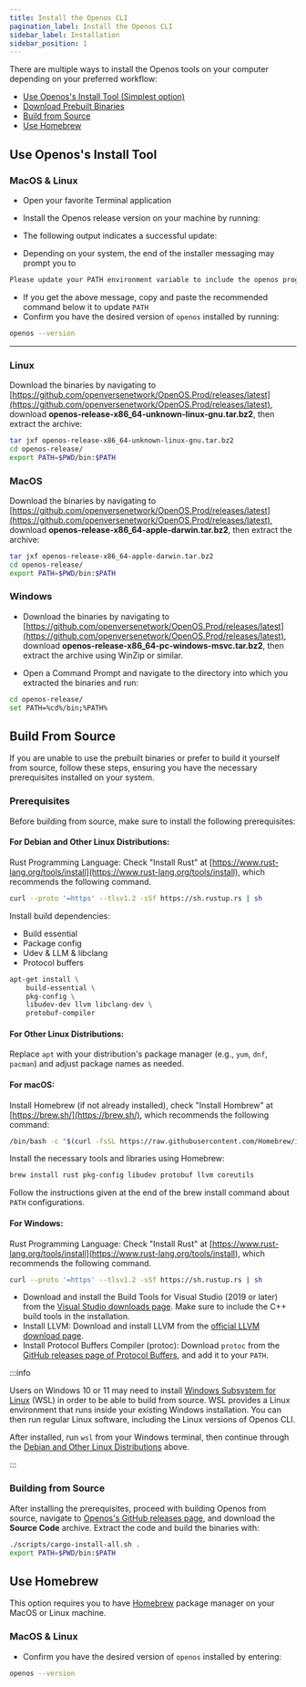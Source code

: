 ```yaml
---
title: Install the Openos CLI
pagination_label: Install the Openos CLI
sidebar_label: Installation
sidebar_position: 1
---
```


There are multiple ways to install the Openos tools on your computer depending
on your preferred workflow:

- [Use Openos's Install Tool (Simplest option)](#use-solanas-install-tool)
- [Download Prebuilt Binaries](#download-prebuilt-binaries)
- [Build from Source](#build-from-source)
- [Use Homebrew](#use-homebrew)

## Use Openos's Install Tool

### MacOS & Linux

- Open your favorite Terminal application

- Install the Openos release version on your machine by running:

- The following output indicates a successful update:


- Depending on your system, the end of the installer messaging may prompt you to

```bash
Please update your PATH environment variable to include the openos programs:
```

- If you get the above message, copy and paste the recommended command below it
  to update `PATH`
- Confirm you have the desired version of `openos` installed by running:

```bash
openos --version
```

---
### Linux

Download the binaries by navigating to
[https://github.com/openversenetwork/OpenOS.Prod/releases/latest](https://github.com/openversenetwork/OpenOS.Prod/releases/latest),
download **openos-release-x86_64-unknown-linux-gnu.tar.bz2**, then extract the
archive:

```bash
tar jxf openos-release-x86_64-unknown-linux-gnu.tar.bz2
cd openos-release/
export PATH=$PWD/bin:$PATH
```

### MacOS

Download the binaries by navigating to
[https://github.com/openversenetwork/OpenOS.Prod/releases/latest](https://github.com/openversenetwork/OpenOS.Prod/releases/latest),
download **openos-release-x86_64-apple-darwin.tar.bz2**, then extract the
archive:

```bash
tar jxf openos-release-x86_64-apple-darwin.tar.bz2
cd openos-release/
export PATH=$PWD/bin:$PATH
```

### Windows

- Download the binaries by navigating to
  [https://github.com/openversenetwork/OpenOS.Prod/releases/latest](https://github.com/openversenetwork/OpenOS.Prod/releases/latest),
  download **openos-release-x86_64-pc-windows-msvc.tar.bz2**, then extract the
  archive using WinZip or similar.

- Open a Command Prompt and navigate to the directory into which you extracted
  the binaries and run:

```bash
cd openos-release/
set PATH=%cd%/bin;%PATH%
```

## Build From Source

If you are unable to use the prebuilt binaries or prefer to build it yourself
from source, follow these steps, ensuring you have the necessary prerequisites
installed on your system.

### Prerequisites

Before building from source, make sure to install the following prerequisites:

#### For Debian and Other Linux Distributions:

Rust Programming Language: Check "Install Rust" at
[https://www.rust-lang.org/tools/install](https://www.rust-lang.org/tools/install),
which recommends the following command.

```bash
curl --proto '=https' --tlsv1.2 -sSf https://sh.rustup.rs | sh
```

Install build dependencies:

- Build essential
- Package config
- Udev & LLM & libclang
- Protocol buffers

```bash
apt-get install \
    build-essential \
    pkg-config \
    libudev-dev llvm libclang-dev \
    protobuf-compiler
```

#### For Other Linux Distributions:

Replace `apt` with your distribution's package manager (e.g., `yum`, `dnf`,
`pacman`) and adjust package names as needed.

#### For macOS:

Install Homebrew (if not already installed), check "Install Hombrew" at
[https://brew.sh/](https://brew.sh/), which recommends the following command:

```bash
/bin/bash -c "$(curl -fsSL https://raw.githubusercontent.com/Homebrew/install/HEAD/install.sh)"
```

Install the necessary tools and libraries using Homebrew:

```bash
brew install rust pkg-config libudev protobuf llvm coreutils
```

Follow the instructions given at the end of the brew install command about
`PATH` configurations.

#### For Windows:

Rust Programming Language: Check "Install Rust" at
[https://www.rust-lang.org/tools/install](https://www.rust-lang.org/tools/install),
which recommends the following command.

```bash
curl --proto '=https' --tlsv1.2 -sSf https://sh.rustup.rs | sh
```

- Download and install the Build Tools for Visual Studio (2019 or later) from
  the
  [Visual Studio downloads page](https://visualstudio.microsoft.com/downloads/).
  Make sure to include the C++ build tools in the installation.
- Install LLVM: Download and install LLVM from the
  [official LLVM download page](https://releases.llvm.org/download.html).
- Install Protocol Buffers Compiler (protoc): Download `protoc` from the
  [GitHub releases page of Protocol Buffers](https://github.com/protocolbuffers/protobuf/releases),
  and add it to your `PATH`.

:::info

Users on Windows 10 or 11 may need to install
[Windows Subsystem for Linux](https://learn.microsoft.com/en-us/windows/wsl/install)
(WSL) in order to be able to build from source. WSL provides a Linux environment
that runs inside your existing Windows installation. You can then run regular
Linux software, including the Linux versions of Openos CLI.

After installed, run `wsl` from your Windows terminal, then continue through the
[Debian and Other Linux Distributions](#for-debian-and-other-linux-distributions)
above.

:::

### Building from Source

After installing the prerequisites, proceed with building Openos from source,
navigate to
[Openos's GitHub releases page](https://github.com/openversenetwork/OpenOS.Prod/releases/latest),
and download the **Source Code** archive. Extract the code and build the
binaries with:

```bash
./scripts/cargo-install-all.sh .
export PATH=$PWD/bin:$PATH
```

## Use Homebrew

This option requires you to have [Homebrew](https://brew.sh/) package manager on
your MacOS or Linux machine.

### MacOS & Linux

- Confirm you have the desired version of `openos` installed by entering:

```bash
openos --version
```
